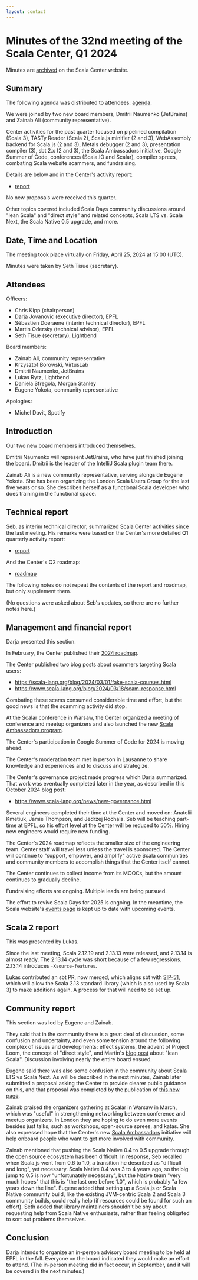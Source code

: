 ```yaml
---
layout: contact
---
```


# Minutes of the 32nd meeting of the Scala Center, Q1 2024

Minutes are [archived](https://scala.epfl.ch/records.html) on the
Scala Center website.

## Summary

The following agenda was distributed to attendees:
[agenda](https://github.com/scalacenter/advisoryboard/blob/main/agendas/032-2024-q1.md).

We were joined by two new board members, Dmitrii Naumenko (JetBrains)
and Zainab Ali (community representative).

Center activities for the past quarter focused on pipelined
compilation (Scala 3), TASTy Reader (Scala 2), Scala.js minifier (2
and 3), WebAssembly backend for Scala.js (2 and 3), Metals debugger (2
and 3), presentation compiler (3), sbt 2.x (2 and 3), the Scala
Ambassadors initiative, Google Summer of Code, conferences (Scala.IO
and Scalar), compiler sprees, combating Scala website scammers,
and fundraising.

Details are below and in the Center's activity report:

* [report](https://scala.epfl.ch/records/2024-Q1-activity-report.html)

No new proposals were received this quarter.

Other topics covered included Scala Days community discussions around
"lean Scala" and "direct style" and related concepts, Scala LTS
vs. Scala Next, the Scala Native 0.5 upgrade, and more.

## Date, Time and Location

The meeting took place virtually on Friday, April 25, 2024 at
15:00 (UTC).

Minutes were taken by Seth Tisue (secretary).

## Attendees

Officers:

* Chris Kipp (chairperson)
* Darja Jovanovic (executive director), EPFL
* Sébastien Doeraene (interim technical director), EPFL
* Martin Odersky (technical advisor), EPFL
* Seth Tisue (secretary), Lightbend

Board members:

* Zainab Ali, community representative
* Krzysztof Borowski, VirtusLab
* Dmitrii Naumenko, JetBrains
* Lukas Rytz, Lightbend
* Daniela Sfregola, Morgan Stanley
* Eugene Yokota, community representative

Apologies:

* Michel Davit, Spotify

## Introduction

Our two new board members introduced themselves.

Dmitrii Naumenko will represent JetBrains, who have just finished
joining the board. Dmitrii is the leader of the IntelliJ Scala plugin
team there.

Zainab Ali is a new community representative, serving alongside Eugene
Yokota. She has been organizing the London Scala Users Group for the
last five years or so. She describes herself as a functional Scala
developer who does training in the functional space.

## Technical report

Seb, as interim technical director, summarized Scala Center activities
since the last meeting. His remarks were based on the Center's more
detailed Q1 quarterly activity report:

* [report](https://scala.epfl.ch/records/2024-Q1-activity-report.html)

And the Center's Q2 roadmap:

* [roadmap](https://scala.epfl.ch/records/2024-Q2-roadmap.html)

The following notes do not repeat the contents of the report and
roadmap, but only supplement them.

(No questions were asked about Seb's updates, so there are no further
notes here.)

## Management and financial report

Darja presented this section.

In February, the Center published their [2024
roadmap](https://www.scala-lang.org/blog/2024/02/06/scala-center-2024-roadmap.html).

The Center published two blog posts about scammers targeting Scala users:

* https://scala-lang.org/blog/2024/03/01/fake-scala-courses.html
* https://www.scala-lang.org/blog/2024/03/18/scam-response.html

Combating these scams consumed considerable time and effort, but the
good news is that the scamming activity did stop.

At the Scalar conference in Warsaw, the Center organized a meeting of
conference and meetup organizers and also launched the new [Scala
Ambassadors program](https://scala-lang.org/blog/2024/03/28/ambassadors-initiative.html).

The Center's participation in Google Summer of Code for 2024 is moving
ahead.

The Center's moderation team met in person in Lausanne to share knowledge
and experiences and to discuss and strategize.

The Center's governance project made progress which Darja summarized.
That work was eventually completed later in the year, as described
in this October 2024 blog post:

* https://www.scala-lang.org/news/new-governance.html

Several engineers completed their time at the Center and moved on:
Anatolii Kmetiuk, Jamie Thompson, and Jedrzej Rochala.  Seb will be
teaching part-time at EPFL, so his effort level at the Center will be
reduced to 50%.  Hiring new engineers would require new funding.

The Center's 2024 roadmap reflects the smaller size of the engineering
team. Center staff will travel less unless the travel is sponsored.
The Center will continue to "support, empower, and amplify" active
Scala communities and community members to accomplish things that the
Center itself cannot.

The Center continues to collect income from its MOOCs, but the amount
continues to gradually decline.

Fundraising efforts are ongoing. Multiple leads are being pursued.

The effort to revive Scala Days for 2025 is ongoing. In the meantime,
the Scala website's [events page](https://www.scala-lang.org/events/)
is kept up to date with upcoming events.

## Scala 2 report

This was presented by Lukas.

Since the last meeting, Scala 2.12.19 and 2.13.13 were released,
and 2.13.14 is almost ready. The 2.13.14 cycle was short because
of a few regressions. 2.13.14 introduces `-Xsource-features`.

Lukas contributed an sbt PR, now merged, which aligns sbt with
[SIP-51](https://docs.scala-lang.org/sips/drop-stdlib-forwards-bin-compat.html),
which will allow the Scala 2.13 standard library (which is also used
by Scala 3) to make additions again. A process for that will need
to be set up.

## Community report

This section was led by Eugene and Zainab.

They said that in the community there is a great deal of discussion,
some confusion and uncertainty, and even some tension around the
following complex of issues and developments: effect systems, the
advent of Project Loom, the concept of "direct style", and Martin's
[blog post](https://odersky.github.io/blog/2024-04-11-post.html) about
"lean Scala". Discussion involving nearly the entire board ensued.

Eugene said there was also some confusion in the community about Scala
LTS vs Scala Next. As will be described in the next minutes, Zainab
later submitted a proposal asking the Center to provide clearer public
guidance on this, and that proposal was completed by the publication
of [this new page](https://scala-lang.org/development/).

Zainab praised the organizers gathering at Scalar in Warsaw in March,
which was "useful" in strengthening networking between conference and
meetup organizers. In London they are hoping to do even more events
besides just talks, such as workshops, open-source sprees, and katas.
She also expressed hope that the Center's new [Scala
Ambassadors](https://scala-lang.org/blog/2024/03/28/ambassadors-initiative.html)
initiative will help onboard people who want to get more involved with
community.

Zainab mentioned that pushing the Scala Native 0.4 to 0.5 upgrade
through the open source ecosystem has been difficult. In response, Seb
recalled when Scala.js went from 0.6 to 1.0, a transition he described
as "difficult and long", yet necessary. Scala Native 0.4 was 3 to 4
years ago, so the big jump to 0.5 is now "unfortunately necessary",
but the Native team "very much hopes" that this is "the last one
before 1.0", which is probably "a few years down the line".  Eugene
added that setting up a Scala.js or Scala Native community build, like
the existing JVM-centric Scala 2 and Scala 3 community builds, could
really help (if resources could be found for such an effort). Seth
added that library maintainers shouldn't be shy about requesting help
from Scala Native enthusiasts, rather than feeling obligated to sort
out problems themselves.

## Conclusion

Darja intends to organize an in-person advisory board meeting to be
held at EPFL in the fall. Everyone on the board indicated they would
make an effort to attend. (The in-person meeting did in fact occur, in
September, and it will be covered in the next minutes.)
